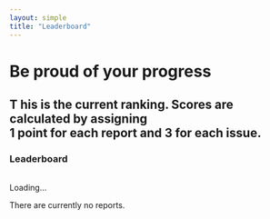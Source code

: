 ```yaml
---
layout: simple
title: "Leaderboard"
---
```


# Be proud of your progress

<h2>
  <span class="capitalize">T</span>
  <span class="capitalize-content">
    his is the current ranking. Scores are calculated by assigning<br />1 point for each report and 3 for each issue.
  </span>
</h2>

<div class="content-box">
  <h3 class="content-title content-title--uppercase">
    <span class="title-frame"></span>
    Leaderboard
    <span class="title-frame title-frame--rotate-180"></span>
  </h3> 

  <table id="leaderboard" class="hidden">
    <tbody>
    </tbody>
  </table>

  <p id="loading">Loading...</p>
  <p id="no-results" class="hidden">There are currently no reports.</p>
</div>

<script src='https://cdnjs.cloudflare.com/ajax/libs/tabletop.js/1.5.1/tabletop.min.js'></script>
<script src="{{ site.baseurl }}/js/leaderboard.js"></script>